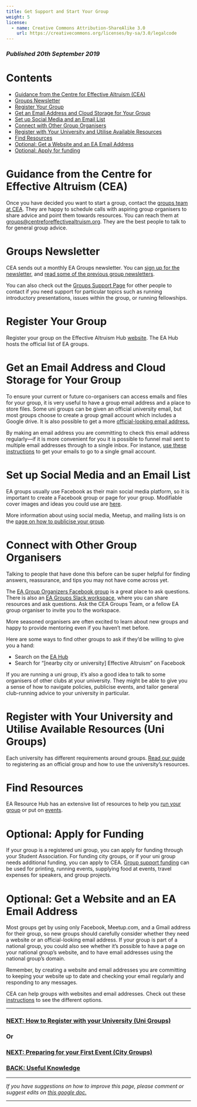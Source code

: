 ```yaml
---
title: Get Support and Start Your Group
weight: 5
license:
  - name: Creative Commons Attribution-ShareAlike 3.0
    url: https://creativecommons.org/licenses/by-sa/3.0/legalcode
---
```

### _Published 20th September 2019_

# Contents
* <a href="#guidanceCEA">Guidance from the Centre for Effective Altruism (CEA)</a>
* <a href="#groupsnewsletter">Groups Newsletter</a>
* <a href="#register">Register Your Group</a>
* <a href="#getemail">Get an Email Address and Cloud Storage for Your Group</a>
* <a href="#socialmedia">Set up Social Media and an Email List</a>
* <a href="#connect">Connect with Other Group Organisers</a>
* <a href="#regwithuni">Register with Your University and Utilise Available Resources</a>
* <a href="#findresources">Find Resources</a>
* <a href="#website">Optional: Get a Website and an EA Email Address</a>
* <a href="#funding">Optional: Apply for funding</a>

<a name ="guidanceCEA"></a>
# Guidance from the Centre for Effective Altruism (CEA)
Once you have decided you want to start a group, contact the <a target="_blank" href="https://www.centreforeffectivealtruism.org/team/#groups-team">groups team at CEA</a>. They are happy to schedule calls with aspiring group organisers to share advice and point them towards resources. You can reach them at <a target=”_blank” href="mailto:groups@centreforeffectivealtruism.org">groups@centreforeffectivealtruism.org</a>. They are the best people to talk to for general group advice. 


<a name ="groupsnewsletter"></a>
# Groups Newsletter
CEA sends out a monthly EA Groups newsletter. You can <a target="_blank" href="https://effectivealtruism.us8.list-manage.com/subscribe?u=52b028e7f799cca137ef74763&id=7d52b2f96c">sign up for the newsletter</a>, and <a target="_blank" href="https://us8.campaign-archive.com/home/?u=52b028e7f799cca137ef74763&id=7d52b2f96c">read some of the previous group newsletters</a>.


You can also check out the <a target="_blank" href="/tips/support/">Groups Support Page</a> for other people to contact if you need support for particular topics such as running introductory presentations, issues within the group, or running fellowships. 
 
<a name ="register"></a>
# Register Your Group
Register your group on the Effective Altruism Hub <a target="_blank" href="https://eahub.org/groups/">website</a>. The EA Hub hosts the official list of EA groups. 

<a name ="getemail"></a>
# Get an Email Address and Cloud Storage for Your Group
To ensure your current or future co-organisers can access emails and files for your group, it is very useful to have a group email address and a place to store files. Some uni groups can be given an official university email, but most groups choose to create a group gmail account which includes a Google drive. It is also possible to get a more <a href="#website">official-looking email address.</a>

By making an email address you are committing to check this email address regularly—if it is more convenient for you it is possible to funnel mail sent to multiple email addresses through to a single inbox. For instance, <a target="_blank" href=" https://support.google.com/mail/answer/21289/">use these instructions</a> to get your emails to go to a single gmail account. 

<a name ="socialmedia"></a>
# Set up Social Media and an Email List
EA groups usually use Facebook as their main social media platform, so it is important to create a Facebook group or page for your group. Modifiable cover images and ideas you could use are <a target="_blank" href="/graphics/editable-graphics/">here</a>. 

More information about using social media, Meetup, and mailing lists is on the <a target="_blank" href="https://resources.eahub.org/tips/publicity/">page on how to publicise your group</a>.

<a name ="connect"></a>
# Connect with Other Group Organisers
Talking to people that have done this before can be super helpful for finding answers, reassurance, and tips you may not have come across yet.

The <a target="_blank" href="https://www.facebook.com/groups/956362287803174/">EA Group Organizers Facebook group</a> is a great place to ask questions. There is also an <a target="_blank" href="https://eagroups.slack.com/">EA Groups Slack workspace</a>, where you can share resources and ask questions. Ask the CEA Groups Team, or a fellow EA group organiser to invite you to the workspace. 

More seasoned organisers are often excited to learn about new groups and happy to provide mentoring even if you haven’t met before.

Here are some ways to find other groups to ask if they’d be willing to give you a hand:

* Search on the <a target="_blank" href="https://eahub.org/groups/">EA Hub</a>
* Search for “[nearby city or university] Effective Altruism” on Facebook

If you are running a uni group, it’s also a good idea to talk to some organisers of other clubs at your university. They might be able to give you a sense of how to navigate policies, publicise events, and tailor general club-running advice to your university in particular.

<a name ="regwithuni"></a>
# Register with Your University and Utilise Available Resources (Uni Groups)

Each university has different requirements around groups. <a target="_blank" href="/start/register-uni/">Read our guide</a> to registering as an official group and how to use the university’s resources.

<a name ="findresources"></a>
# Find Resources

EA Resource Hub has an extensive list of resources to help you <a target="_blank" href="/tips/">run your group</a> or put on <a target="_blank" href="/events/">events</a>. 


<a name ="funding"></a>
# Optional: Apply for Funding
If your group is a registered uni group, you can apply for funding through your Student Association. For funding city groups, or if your uni group needs additional funding, you can apply to CEA. <a target="_blank" href="https://www.effectivealtruism.org/group-support-funding/">Group support funding</a> can be used for printing, running events, supplying food at events, travel expenses for speakers, and group projects.

<a name="website"></a>
# Optional: Get a Website and an EA Email Address

Most groups get by using only Facebook, Meetup.com, and a Gmail address for their group, so new groups should carefully consider whether they need a website or an official-looking email address. If your group is part of a national group, you could also see whether it’s possible to have a page on your national group’s website, and to have email addresses using the national group’s domain.

Remember, by creating a website and email addresses you are committing to keeping your website up to date and checking your email regularly and responding to any messages. 

CEA can help groups with websites and email addresses. Check out these <a target="_blank" href="https://docs.google.com/document/d/1wuGqPa8IAbJpM7WcDBbaSqt-E63fwZnCfiKKFeHnEAo/edit#heading=h.2rca39c46kkt"> instructions</a> to see the different options.


<hr>

### [NEXT: How to Register with your University (Uni Groups)](/start/register-uni)
### Or
### [NEXT: Preparing for your First Event (City Groups)](/start/first-event-city/)

### [BACK: Useful Knowledge](/start/knowledge/)

<hr>

_If you have suggestions on how to improve this page, please comment or suggest edits on_ <a target="_blank" href="https://docs.google.com/document/d/1HOvXJpA_splwXU2iASa_XyK1i4743_wfOCKHFsdOGqo/edit?usp=sharing">_this google doc._</a>

<hr>


